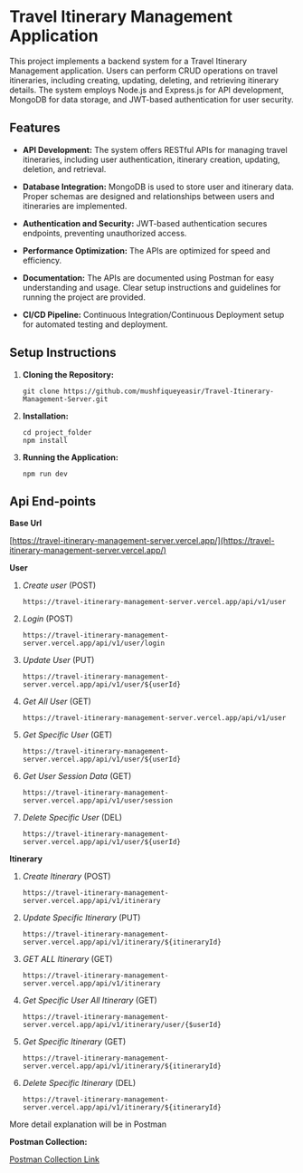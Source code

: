 # Travel Itinerary Management Application

This project implements a backend system for a Travel Itinerary Management application. Users can perform CRUD operations on travel itineraries, including creating, updating, deleting, and retrieving itinerary details. The system employs Node.js and Express.js for API development, MongoDB for data storage, and JWT-based authentication for user security.

## Features

- **API Development:** The system offers RESTful APIs for managing travel itineraries, including user authentication, itinerary creation, updating, deletion, and retrieval.

- **Database Integration:** MongoDB is used to store user and itinerary data. Proper schemas are designed and relationships between users and itineraries are implemented.

- **Authentication and Security:** JWT-based authentication secures endpoints, preventing unauthorized access.

- **Performance Optimization:** The APIs are optimized for speed and efficiency.

- **Documentation:** The APIs are documented using Postman for easy understanding and usage. Clear setup instructions and guidelines for running the project are provided.

- **CI/CD Pipeline:** Continuous Integration/Continuous Deployment setup for automated testing and deployment.


## Setup Instructions

1. **Cloning the Repository:** 
    ```
    git clone https://github.com/mushfiqueyeasir/Travel-Itinerary-Management-Server.git
    ```

2. **Installation:**

    ```
    cd project_folder
    npm install
    ```

4. **Running the Application:**

    ```
    npm run dev
    ```

## Api End-points
**Base Url** 

[https://travel-itinerary-management-server.vercel.app/](https://travel-itinerary-management-server.vercel.app/)

**User** 
1. *Create user* (POST)
    ```
   https://travel-itinerary-management-server.vercel.app/api/v1/user

    ```

2. *Login* (POST)
    ```
   https://travel-itinerary-management-server.vercel.app/api/v1/user/login
   
    ```
3. *Update User* (PUT)
    ```
   https://travel-itinerary-management-server.vercel.app/api/v1/user/${userId}
   
    ```
4. *Get All User* (GET)
    ```
   https://travel-itinerary-management-server.vercel.app/api/v1/user
   
    ```
5. *Get Specific User* (GET)
    ```
   https://travel-itinerary-management-server.vercel.app/api/v1/user/${userId}
   
    ```
6. *Get User Session Data* (GET)
    ```
   https://travel-itinerary-management-server.vercel.app/api/v1/user/session
   ```

7. *Delete Specific User* (DEL)
    ```
   https://travel-itinerary-management-server.vercel.app/api/v1/user/${userId}
   ```

**Itinerary** 
1. *Create Itinerary* (POST)
    ```
   https://travel-itinerary-management-server.vercel.app/api/v1/itinerary

    ```

2. *Update Specific Itinerary* (PUT)
    ```
   https://travel-itinerary-management-server.vercel.app/api/v1/itinerary/${itineraryId}

    ```
3. *GET ALL Itinerary* (GET)
    ```
   https://travel-itinerary-management-server.vercel.app/api/v1/itinerary

    ```
4. *Get Specific User All Itinerary* (GET)
    ```
   https://travel-itinerary-management-server.vercel.app/api/v1/itinerary/user/{$userId}
   
    ```
5. *Get Specific Itinerary* (GET)
    ```
   https://travel-itinerary-management-server.vercel.app/api/v1/itinerary/${itineraryId}
   
    ```

7. *Delete Specific Itinerary* (DEL)
    ```
   https://travel-itinerary-management-server.vercel.app/api/v1/itinerary/${itineraryId}
   ```

More detail explanation will be in Postman

**Postman Collection:**

[Postman Collection Link](https://www.postman.com/martian-crescent-965487/workspace/travel-itinerary-management-system/overview)

   


